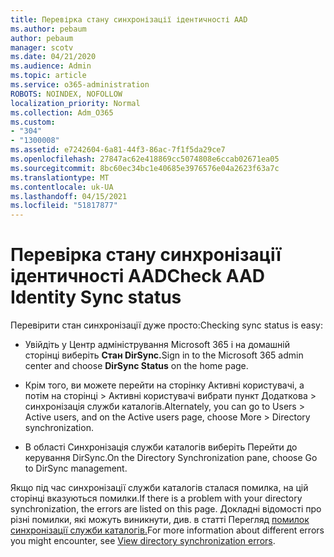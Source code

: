 ```yaml
---
title: Перевірка стану синхронізації ідентичності AAD
ms.author: pebaum
author: pebaum
manager: scotv
ms.date: 04/21/2020
ms.audience: Admin
ms.topic: article
ms.service: o365-administration
ROBOTS: NOINDEX, NOFOLLOW
localization_priority: Normal
ms.collection: Adm_O365
ms.custom:
- "304"
- "1300008"
ms.assetid: e7242604-6a81-44f3-86ac-7f1f5da29ce7
ms.openlocfilehash: 27847ac62e418869cc5074808e6ccab02671ea05
ms.sourcegitcommit: 8bc60ec34bc1e40685e3976576e04a2623f63a7c
ms.translationtype: MT
ms.contentlocale: uk-UA
ms.lasthandoff: 04/15/2021
ms.locfileid: "51817877"
---
```

# <a name="check-aad-identity-sync-status"></a><span data-ttu-id="09857-102">Перевірка стану синхронізації ідентичності AAD</span><span class="sxs-lookup"><span data-stu-id="09857-102">Check AAD Identity Sync status</span></span>

<span data-ttu-id="09857-103">Перевірити стан синхронізації дуже просто:</span><span class="sxs-lookup"><span data-stu-id="09857-103">Checking sync status is easy:</span></span>
  
- <span data-ttu-id="09857-104">Увійдіть у Центр адміністрування Microsoft 365 і на домашній сторінці виберіть **Стан DirSync.**</span><span class="sxs-lookup"><span data-stu-id="09857-104">Sign in to the Microsoft 365 admin center and choose **DirSync Status** on the home page.</span></span>

- <span data-ttu-id="09857-105">Крім того, ви можете перейти на сторінку Активні користувачі, а потім на сторінці \> Активні користувачі вибрати пункт Додаткова \> синхронізація служби каталогів.</span><span class="sxs-lookup"><span data-stu-id="09857-105">Alternately, you can go to Users \> Active users, and on the Active users page, choose More \> Directory synchronization.</span></span>

- <span data-ttu-id="09857-106">В області Синхронізація служби каталогів виберіть Перейти до керування DirSync.</span><span class="sxs-lookup"><span data-stu-id="09857-106">On the Directory Synchronization pane, choose Go to DirSync management.</span></span>

<span data-ttu-id="09857-107">Якщо під час синхронізації служби каталогів сталася помилка, на цій сторінці вказуються помилки.</span><span class="sxs-lookup"><span data-stu-id="09857-107">If there is a problem with your directory synchronization, the errors are listed on this page.</span></span> <span data-ttu-id="09857-108">Докладні відомості про різні помилки, які можуть виникнути, див. в статті Перегляд [помилок синхронізації служби каталогів.](https://docs.microsoft.com//office365/enterprise/identify-directory-synchronization-errors)</span><span class="sxs-lookup"><span data-stu-id="09857-108">For more information about different errors you might encounter, see [View directory synchronization errors](https://docs.microsoft.com//office365/enterprise/identify-directory-synchronization-errors).</span></span>
  